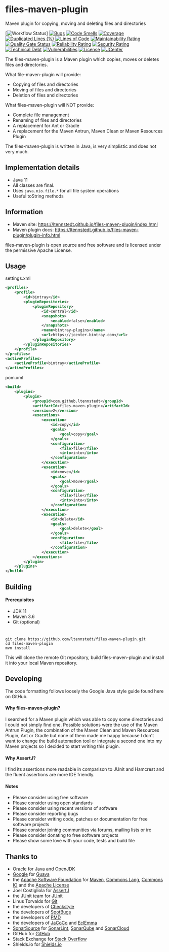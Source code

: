 # files-maven-plugin
Maven plugin for copying, moving and deleting files and directories

[![Workflow Status](https://github.com/ltennstedt/files-maven-plugin/workflows/JAVA%20CI/badge.svg)]
[![Bugs](https://sonarcloud.io/api/project_badges/measure?project=ltennstedt_files-maven-plugin&metric=bugs)](https://sonarcloud.io/dashboard?id=ltennstedt_files-maven-plugin)
[![Code Smells](https://sonarcloud.io/api/project_badges/measure?project=ltennstedt_files-maven-plugin&metric=code_smells)](https://sonarcloud.io/dashboard?id=ltennstedt_files-maven-plugin)
[![Coverage](https://sonarcloud.io/api/project_badges/measure?project=ltennstedt_files-maven-plugin&metric=coverage)](https://sonarcloud.io/dashboard?id=ltennstedt_files-maven-plugin)
[![Duplicated Lines (%)](https://sonarcloud.io/api/project_badges/measure?project=ltennstedt_files-maven-plugin&metric=duplicated_lines_density)](https://sonarcloud.io/dashboard?id=ltennstedt_files-maven-plugin)
[![Lines of Code](https://sonarcloud.io/api/project_badges/measure?project=ltennstedt_files-maven-plugin&metric=ncloc)](https://sonarcloud.io/dashboard?id=ltennstedt_files-maven-plugin)
[![Maintainability Rating](https://sonarcloud.io/api/project_badges/measure?project=ltennstedt_files-maven-plugin&metric=sqale_rating)](https://sonarcloud.io/dashboard?id=ltennstedt_files-maven-plugin)
[![Quality Gate Status](https://sonarcloud.io/api/project_badges/measure?project=ltennstedt_files-maven-plugin&metric=alert_status)](https://sonarcloud.io/dashboard?id=ltennstedt_files-maven-plugin)
[![Reliability Rating](https://sonarcloud.io/api/project_badges/measure?project=ltennstedt_files-maven-plugin&metric=reliability_rating)](https://sonarcloud.io/dashboard?id=ltennstedt_files-maven-plugin)
[![Security Rating](https://sonarcloud.io/api/project_badges/measure?project=ltennstedt_files-maven-plugin&metric=security_rating)](https://sonarcloud.io/dashboard?id=ltennstedt_files-maven-plugin)
[![Technical Debt](https://sonarcloud.io/api/project_badges/measure?project=ltennstedt_files-maven-plugin&metric=sqale_index)](https://sonarcloud.io/dashboard?id=ltennstedt_files-maven-plugin)
[![Vulnerabilities](https://sonarcloud.io/api/project_badges/measure?project=ltennstedt_files-maven-plugin&metric=vulnerabilities)](https://sonarcloud.io/dashboard?id=ltennstedt_files-maven-plugin)
[![License](https://img.shields.io/badge/license-Apache%20License%202.0-blue.svg)](http://shields.io)
[![JCenter](https://img.shields.io/badge/jcenter-2-green.svg)](http://shields.io)

The files-maven-plugin is a Maven plugin which copies, moves or deletes files and directories.

What file-maven-plugin will provide:
* Copying of files and directories
* Moving of files and directories
* Deletion of files and directories

What files-maven-plugin will NOT provide:
* Complete file management
* Renaming of files and directories
* A replacement for Ant or Gradle
* A replacement for the Maven Antrun, Maven Clean or Maven Resources Plugin

The files-maven-plugin is written in Java, is very simplistic and does not very much.

## Implementation details
* Java 11
* All classes are final.
* Uses `java.nio.file.*` for all file system operations
* Useful toString methods

## Information
* Maven site: https://ltennstedt.github.io/files-maven-plugin/index.html
* Maven plugin docs: https://ltennstedt.github.io/files-maven-plugin/plugin-info.html

files-maven-plugin is open source and free software and is licensed under the permissive Apache License.

## Usage

settings.xml
```xml
<profiles>
    <profile>
        <id>bintray</id>
        <pluginRepositories>
            <pluginRepository>
                <id>central</id>
                <snapshots>
                    <enabled>false</enabled>
                </snapshots>
                <name>bintray-plugins</name>
                <url>https://jcenter.bintray.com</url>
            </pluginRepository>
        </pluginRepositories>
    </profile>
</profiles>
<activeProfiles>
    <activeProfile>bintray</activeProfile>
</activeProfiles>
```

pom.xml
```xml
<build>
    <plugins>
        <plugin>
            <groupId>com.github.ltennstedt</groupId>
            <artifactId>files-maven-plugin</artifactId>
            <version>2</version>
            <executions>
                <execution>
                    <id>copy</id>
                    <goals>
                        <goal>copy</goal>
                    </goals>
                    <configuration>
                        <file>file</file>
                        <into>into</into>
                    </configuration>
                </execution>
                <execution>
                    <id>move</id>
                    <goals>
                        <goal>move</goal>
                    </goals>
                    <configuration>
                        <file>file</file>
                        <into>into</into>
                    </configuration>
                </execution>
                <execution>
                    <id>delete</id>
                    <goals>
                        <goal>delete</goal>
                    </goals>
                    <configuration>
                        <file>file</file>
                    </configuration>
                </execution>
            </executions>
        </plugin>
    </plugins>
</build>
```

## Building

#### Prerequisites
* JDK 11
* Maven 3.6
* Git (optional)
#
    git clone https://github.com/ltennstedt/files-maven-plugin.git
    cd files-maven-plugin
    mvn install

This will clone the remote Git repository, build files-maven-plugin and install it into your local Maven repository.

## Developing
The code formatting follows loosely the Google Java style guide found here on GitHub.    

#### Why files-maven-plugin?
I searched for a Maven plugin which was able to copy some directories and I could not simply find one. Possible 
solutions were the use of the Maven Antrun Plugin, the combination of the Maven Clean and Maven Resources Plugin, 
Ant or Gradle but none of them made me happy because I don't want to change the build automation tool or 
integrate a second one into my Maven projects so I decided to start writing this plugin.

#### Why AssertJ?
I find its assertions more readable in comparison to JUnit and Hamcrest and the fluent assertions are more IDE 
friendly.

#### Notes
* Please consider using free software
* Please consider using open standards
* Please consider using recent versions of software
* Please consider reporting bugs
* Please consider writing code, patches or documentation for free software projects
* Please consider joining communities via forums, mailing lists or irc
* Please consider donating to free software projects
* Please show some love with your code, tests and build file 

## Thanks to
* [Oracle](https://www.oracle.com/) for [Java](https://www.java.com/) and [OpenJDK](https://openjdk.java.net/)
* [Google](https://about.google/) for [Guava](https://github.com/google/guava/)
* the [Apache Software Foundation](http://apache.org/) for [Maven](http://maven.apache.org/), 
[Commons Lang](http://commons.apache.org/proper/commons-lang/), 
[Commons IO](http://commons.apache.org/proper/commons-io/) and the 
[Apache License](http://apache.org/licenses/LICENSE-2.0)
* Joel Costigliola for [AssertJ](https://joel-costigliola.github.io/assertj/)
* the JUnit team for [JUnit](https://junit.org/)
* Linus Torvalds for [Git](https://git-scm.com/)
* the developers of [Checkstyle](https://checkstyle.org/)
* the developers of [SpotBugs](https://spotbugs.github.io/)
* the developers of [PMD](https://pmd.github.io/)
* the developers of [JaCoCo](https://www.eclemma.org/jacoco/index.html) and 
[EclEmma](https://www.eclemma.org/index.html)
* [SonarSource](https://www.sonarsource.com/) for [SonarLint](https://www.sonarlint.org/), 
[SonarQube](https://www.sonarqube.org/) and [SonarCloud](https://sonarcloud.io/)
* GitHub for [GitHub](https://github.com/)
* Stack Exchange for [Stack Overflow](https://stackoverflow.com/)
* Shields.io for [Shields.io](https://shields.io/)
